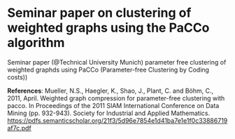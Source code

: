 # Seminar paper on clustering of weighted graphs using the PaCCo algorithm
Seminar paper (@Technical University Munich) parameter free clustering of weighted graphds using PaCCo (Parameter-free Clustering by Coding costs))

**References**:
Mueller, N.S., Haegler, K., Shao, J., Plant, C. and Böhm, C., 2011, April. Weighted graph compression for parameter-free clustering with pacco. In Proceedings of the 2011 SIAM International Conference on Data Mining (pp. 932-943). Society for Industrial and Applied Mathematics.
https://pdfs.semanticscholar.org/21f3/5d96e7854e1d41ba7e1e1f0c33886719af7c.pdf

